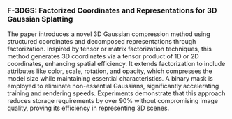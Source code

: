 ### F-3DGS: Factorized Coordinates and Representations for 3D Gaussian Splatting


The paper introduces a novel 3D Gaussian compression method using structured coordinates and decomposed representations through factorization. Inspired by tensor or matrix factorization techniques, this method generates 3D coordinates via a tensor product of 1D or 2D coordinates, enhancing spatial efficiency. It extends factorization to include attributes like color, scale, rotation, and opacity, which compresses the model size while maintaining essential characteristics. A binary mask is employed to eliminate non-essential Gaussians, significantly accelerating training and rendering speeds. Experiments demonstrate that this approach reduces storage requirements by over 90% without compromising image quality, proving its efficiency in representing 3D scenes.
